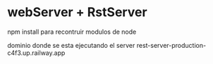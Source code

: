 # webServer + RstServer

npm install para recontruir modulos de node

dominio donde se esta ejecutando el server
rest-server-production-c4f3.up.railway.app